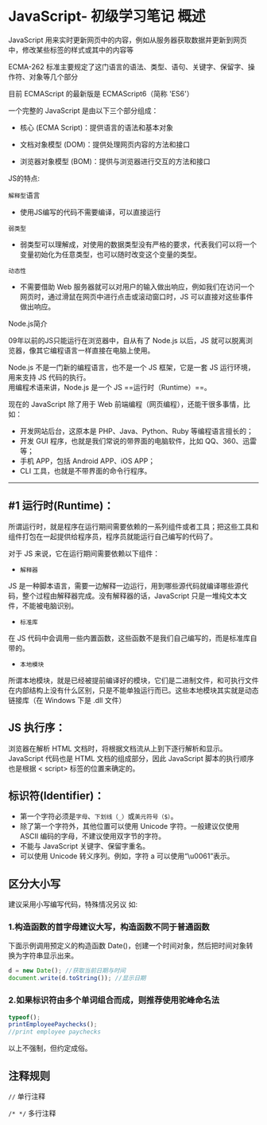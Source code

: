 # JavaScript- 初级学习笔记 概述



JavaScript 用来实时更新网页中的内容，例如从服务器获取数据并更新到网页中，修改某些标签的样式或其中的内容等

ECMA-262 标准主要规定了这门语言的语法、类型、语句、关键字、保留字、操作符、对象等几个部分

目前 ECMAScript 的最新版是 ECMAScript6（简称 'ES6'）



一个完整的 JavaScript 是由以下三个部分组成：

- 核心 (ECMA Script)：提供语言的语法和基本对象

- 文档对象模型 (DOM)：提供处理网页内容的方法和接口

- 浏览器对象模型 (BOM)：提供与浏览器进行交互的方法和接口



JS的特点:

`解释型`语言

- 使用JS编写的代码不需要编译，可以直接运行

`弱类型`

- 弱类型可以理解成，对使用的数据类型没有严格的要求，代表我们可以将一个变量初始化为任意类型，也可以随时改变这个变量的类型。

`动态性`

- 不需要借助 Web 服务器就可以对用户的输入做出响应，例如我们在访问一个网页时，通过滑鼠在网页中进行点击或滚动窗口时，JS 可以直接对这些事件做出响应。



Node.js简介

09年以前的JS只能运行在浏览器中，自从有了 Node.js 以后，JS 就可以脱离浏览器，像其它编程语言一样直接在电脑上使用。

Node.js 不是一门新的编程语言，也不是一个 JS 框架，它是一套 JS 运行环境，用来支持 JS 代码的执行。<br>
用编程术语来讲，Node.js 是一个 JS ==运行时（Runtime）==。



现在的 JavaScript 除了用于 Web 前端编程（网页编程），还能干很多事情，比如：

- 开发网站后台，这原本是 PHP、Java、Python、Ruby 等编程语言擅长的；
- 开发 GUI 程序，也就是我们常说的带界面的电脑软件，比如 QQ、360、迅雷等；
- 手机 APP，包括 Android APP、iOS APP；
- CLI 工具，也就是不带界面的命令行程序。
***

## #1 运行时(Runtime)：

所谓运行时，就是程序在运行期间需要依赖的一系列组件或者工具；把这些工具和组件打包在一起提供给程序员，程序员就能运行自己编写的代码了。

对于 JS 来说，它在运行期间需要依赖以下组件：

- `解释器`

JS 是一种脚本语言，需要一边解释一边运行，用到哪些源代码就编译哪些源代码，整个过程由解释器完成。没有解释器的话，JavaScript 只是一堆纯文本文件，不能被电脑识别。

- `标准库`

在 JS 代码中会调用一些内置函数，这些函数不是我们自己编写的，而是标准库自带的。

- `本地模块`

所谓本地模块，就是已经被提前编译好的模块，它们是二进制文件，和可执行文件在内部结构上没有什么区别，只是不能单独运行而已。这些本地模块其实就是动态链接库（在 Windows 下是 .dll 文件）



## JS 执行序：

浏览器在解析 HTML 文档时，将根据文档流从上到下逐行解析和显示。JavaScript 代码也是 HTML 文档的组成部分，因此 JavaScript 脚本的执行顺序也是根据 <&nbsp;script> 标签的位置来确定的。



## 标识符(Identifier)：

- 第一个字符必须是`字母`、`下划线（_）`或`美元符号（$）`。
- 除了第一个字符外，其他位置可以使用 Unicode 字符。一般建议仅使用 ASCII 编码的字母，不建议使用双字节的字符。
- 不能与 JavaScript 关键字、保留字重名。
- 可以使用 Unicode 转义序列。例如，字符 a 可以使用“\u0061”表示。



## 区分大小写

建议采用小写编写代码，特殊情况另议 如:

### 1.构造函数的首字母建议大写，构造函数不同于普通函数

下面示例调用预定义的构造函数 Date()，创建一个时间对象，然后把时间对象转换为字符串显示出来。

```js
d = new Date(); //获取当前日期与时间
document.write(d.toString()); //显示日期
```

### 2.如果标识符由多个单词组合而成，则推荐使用驼峰命名法

```js
typeof();
printEmployeePaychecks();
//print employee paychecks
```

以上不强制，但约定成俗。



## 注释规则

`//` 单行注释

`/* */` 多行注释


